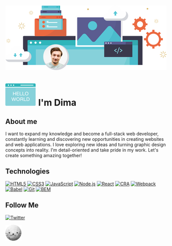 ![cover](/images/cover-with-photo-2.png)

# ![hello](/images/hello-world-3.svg) I'm Dima

## About me

I want to expand my knowledge and become a full-stack web developer, constantly learning and discovering new opportunities in creating websites and web applications. I love exploring new ideas and turning graphic design concepts into reality. I'm detail-oriented and take pride in my work. Let's create something amazing together!

## Technologies

[![HTML5](https://img.shields.io/badge/HTML5-FEFEFE?style=for-the-badge&logo=HTML5)](https://dev.w3.org/html5/spec-LC/) [![CSS3](https://img.shields.io/badge/CSS3-FEFEFE?logoColor=264BDC&style=for-the-badge&logo=CSS3)](https://www.w3.org/TR/CSS/#css) [![JavaScript](https://img.shields.io/badge/JavaScript-FEFEFE?style=for-the-badge&logo=JavaScript)](https://www.javascript.com) [![Node.js](https://img.shields.io/badge/Node.js-FEFEFE?style=for-the-badge&logo=Node.js)](https://nodejs.org/en) [![React](https://img.shields.io/badge/React-FEFEFE?style=for-the-badge&logo=React)](https://react.dev) [![CRA](https://img.shields.io/badge/CRA-FEFEFE?style=for-the-badge&logo=createreactapp)](https://create-react-app.dev) [![Webpack](https://img.shields.io/badge/Webpack-FEFEFE?style=for-the-badge&logo=webpack)](https://webpack.js.org) [![Babel](https://img.shields.io/badge/Babel-FEFEFE?style=for-the-badge&logo=babel)](https://babeljs.io) [![Git](https://img.shields.io/badge/Git-FEFEFE?style=for-the-badge&logo=git)](https://git-scm.com) [![BEM](https://img.shields.io/badge/BEM-FEFEFE?logoColor=black&style=for-the-badge&logo=bem)](https://en.bem.info/methodology/)

## Follow Me

[![Twitter](https://img.shields.io/twitter/follow/dima_klimkin?color=D3D5DB&logo=twitter&style=flat-square&labelColor=FEFEFE)](https://twitter.com/intent/follow?screen_name=dima_klimkin)

[![Secret](/images/seal-2.png)](https://youtu.be/5zjvOJTqr3Q)





























<!--
**kobewinona/kobewinona** is a ✨ _special_ ✨ repository because its `README.md` (this file) appears on your GitHub profile.

Here are some ideas to get you started:

- 🔭 I’m currently working on ...
- 🌱 I’m currently learning ...
- 👯 I’m looking to collaborate on ...
- 🤔 I’m looking for help with ...
- 💬 Ask me about ...
- 📫 How to reach me: ...
- 😄 Pronouns: ...
- ⚡ Fun fact: ...
-->
